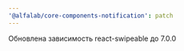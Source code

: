```yaml
---
'@alfalab/core-components-notification': patch
---
```


Обновлена зависимость react-swipeable до 7.0.0
